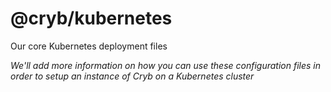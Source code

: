 # @cryb/kubernetes
Our core Kubernetes deployment files

*We'll add more information on how you can use these configuration files in order to setup an instance of Cryb on a Kubernetes cluster*
